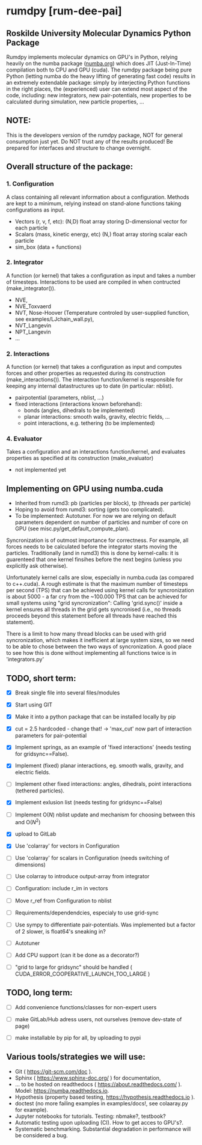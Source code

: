 #  **rumdpy [rum-dee-pai]** 
## Roskilde University Molecular Dynamics Python Package

Rumdpy implements molecular dynamics on GPU's in Python, relying heavily on the numba package ([numba.org](https://numba.pydata.org/)) which does JIT (Just-In-Time) compilation both to CPU and GPU (cuda). The rumdpy package being pure Python (letting numba do the heavy lifting of generating fast code) results in an extremely extendable package: simply by interjecting Python functions in the right places, the (experienced) user can extend most aspect of the code, including: new integrators, new pair-potentials, new properties to be calculated during simulation, new particle properties, ...  

## NOTE:
This is the developers version of the rumdpy package, NOT for general consumption just yet. Do NOT trust any of the results produced! Be prepared for interfaces and structure to change overnight. 

## Overall structure of the package:

### 1. Configuration
A class containing all relevant information about a configuration. Methods are kept to a minimum, relying instead on stand-alone functions taking configurations as input.
- Vectors (r, v, f, etc): (N,D) float array storing D-dimensional vector for each particle 
- Scalars (mass, kinetic energy, etc) (N,) float array storing scalar each particle 
- sim_box (data + functions)

### 2. Integrator
A function (or kernel) that takes a configuration as input and takes a number of timesteps. Interactions to be used are compiled in when contructed (make_integrator()).
- NVE, 
- NVE_Toxvaerd
- NVT, Nose-Hoover (Temperature controled by user-supplied function, see examples/LJchain_wall.py), 
- NVT_Langevin
- NPT_Langevin
- ...

### 2. Interactions
A function (or kernel) that takes a configuration as input and computes forces and other properties as requested during its construction (make_interactions()). The interaction function/kernel is responsible for keeping any internal datastructures up to date (in particular: nblist). 
- pairpotential (parameters, nblist, ...)
- fixed interactions (interactions known beforehand): 
  - bonds (angles, dihedrals to be implemented)
  - planar interactions: smooth walls, gravity, electric fields, ...
  - point interactions, e.g. tethering (to be implemented)

### 4. Evaluator
Takes a configuration and an interactions function/kernel, and evaluates properties as specified at its construction (make_evaluator)
- not implemented yet

## Implementing on GPU using numba.cuda

- Inherited from rumd3: pb (particles per block), tp (threads per particle)
- Hoping to avoid from rumd3: sorting (gets too complicated).
- To be implemented: Autotuner. For now we are relying on default parameters dependent on number of particles and number of core on GPU (see misc.py/get_default_compute_plan).

Syncronization is of outmost importance for correctness. For example, all forces needs to be calculated before the integrator starts moving the particles. Traditionally (and in rumd3) this is done by kernel-calls: it is guarenteed that one kernel finsihes before the next begins (unless you explicitly ask otherwise). 

Unfortunately kernel calls are slow, especially in numba.cuda (as compared to c++.cuda). A rough estimate is that the maximum number of timesteps per second (TPS) that can be achieved using kernel calls for syncronization is about 5000 - a far cry from the ~100.000 TPS that can be achieved for small systems using "grid syncronization": Calling 'grid.sync()' inside a kernel ensures all threads in the grid gets syncronised (i.e., no threads proceeds beyond this statement before all threads have reached this statement). 

There is a limit to how many thread blocks can be used with grid syncronization, which makes it inefficient at large system sizes, so we need to be able to chose between the two ways of syncronization. A good place to see how this is done without implementing all functions twice is in 'integrators.py'
 

## TODO, short term:
- [x] Break single file into several files/modules 
- [x] Start using GIT
- [x] Make it into a python package that can be installed locally by pip
- [x] cut = 2.5 hardcoded - change that! -> 'max_cut' now part of interaction parameters for pair-potential 
- [x] Implement springs, as an example of 'fixed interactions' (needs testing for gridsync==False). 
- [x] Implement (fixed) planar interactions, eg. smooth walls, gravity, and electric fields.
- [ ] Implement other fixed interactions: angles, dihedrals, point interactions (tethered particles).
- [x] Implement exlusion list (needs testing for gridsync==False)
- [ ] Implement O($N$) nblist update and mechanism for choosing between this and O($N^2$)
- [x] upload to GitLab
- [x] Use 'colarray' for vectors in Configuration
- [ ] Use 'colarray' for scalars in Configuration (needs switching of dimensions)
- [ ] Use colarray to introduce output-array from integrator
- [ ] Configuration: include r_im in vectors
- [ ] Move r_ref from Configuration to nblist
- [ ] Requirements/dependendcies, especialy to use grid-sync 
- [ ] Use sympy to differentiate pair-potentials. Was implemented but a factor of 2 slower, is float64's sneaking in?
- [ ] Autotuner
- [ ] Add CPU support (can it be done as a decorator?)
- [ ] "grid to large for gridsync" should be handled ( CUDA_ERROR_COOPERATIVE_LAUNCH_TOO_LARGE )


## TODO, long term:
- [ ] Add convenience functions/classes for non-expert users
- [ ] make GitLab/Hub adress users, not ourselves (remove dev-state of page)
- [ ] make installable by pip for all, by uploading to pypi


## Various tools/strategies we will use:
- Git ( https://git-scm.com/doc ).
- Sphinx ( https://www.sphinx-doc.org/ ) for documentation, 
- ... to be hosted on readthedocs ( https://about.readthedocs.com/ ). Model: https://numba.readthedocs.io.
- Hypothesis (property based testing, https://hypothesis.readthedocs.io ).
- doctest (no more failing examples in examples/docs!, see colaaray.py for example).
- Jupyter notebooks for tutorials. Testing: nbmake?, testbook?
- Automatic testing upon uploading (CI). How to get acces to GPU's?.
- Systematic benchmarking. Substantial degradation in performance will be considered a bug.


